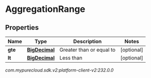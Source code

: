 # AggregationRange


## Properties

| Name | Type | Description | Notes |
| ------------ | ------------- | ------------- | ------------- |
| **gte** | [**BigDecimal**](BigDecimal) | Greater than or equal to |  [optional] |
| **lt** | [**BigDecimal**](BigDecimal) | Less than |  [optional] |




_com.mypurecloud.sdk.v2:platform-client-v2:232.0.0_
